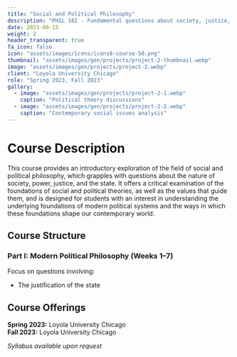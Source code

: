 ```yaml
---
title: "Social and Political Philosophy"
description: "PHIL 182 - Fundamental questions about society, justice, and political authority"
date: 2023-08-15
weight: 2
header_transparent: true
fa_icon: false
icon: "assets/images/icons/icons8-course-50.png"
thumbnail: "assets/images/gen/projects/project-2-thumbnail.webp"
image: "assets/images/gen/projects/project-2.webp"
client: "Loyola University Chicago"
role: "Spring 2023, Fall 2023"
gallery:
  - image: "assets/images/gen/projects/project-2-1.webp"
    caption: "Political theory discussions"
  - image: "assets/images/gen/projects/project-2-2.webp"
    caption: "Contemporary social issues analysis"
---
```


# Course Description

This course provides an introductory exploration of the field of social and political philosophy, which grapples with questions about the nature of society, power, justice, and the state. It offers a critical examination of the foundations of social and political theories, as well as the values that guide them, and is designed for students with an interest in understanding the underlying foundations of modern political systems and the ways in which these foundations shape our contemporary world.

## Course Structure

### Part I: Modern Political Philosophy (Weeks 1–7)
Focus on questions involving:
- The justification of the state

## Course Offerings

**Spring 2023:** Loyola University Chicago  
**Fall 2023:** Loyola University Chicago

*Syllabus available upon request*
